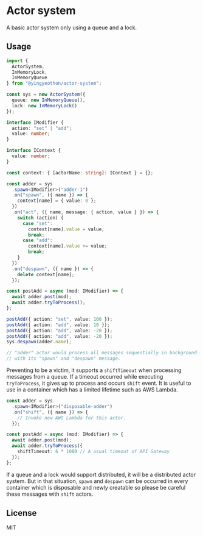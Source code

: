 # Actor system

A basic actor system only using a queue and a lock.

## Usage

```typescript
import {
  ActorSystem,
  InMemoryLock,
  InMemoryQueue
} from "@yingyeothon/actor-system";

const sys = new ActorSystem({
  queue: new InMemoryQueue(),
  lock: new InMemoryLock()
});

interface IModifier {
  action: "set" | "add";
  value: number;
}

interface IContext {
  value: number;
}

const context: { [actorName: string]: IContext } = {};

const adder = sys
  .spawn<IModifier>("adder-1")
  .on("spawn", ({ name }) => {
    context[name] = { value: 0 };
  })
  .on("act", ({ name, message: { action, value } }) => {
    switch (action) {
      case "set":
        context[name].value = value;
        break;
      case "add":
        context[name].value += value;
        break;
    }
  })
  .on("despawn", ({ name }) => {
    delete context[name];
  });

const postAdd = async (mod: IModifier) => {
  await adder.post(mod);
  await adder.tryToProcess();
};

postAdd({ action: "set", value: 100 });
postAdd({ action: "add", value: 10 });
postAdd({ action: "add", value: -20 });
postAdd({ action: "add", value: -20 });
sys.despawn(adder.name);

// "adder" actor would process all messages sequentially in background
// with its "spawn" and "despawn" message.
```

Preventing to be a victim, it supports a `shiftTimeout` when processing messages from a queue. If a timeout occurred while executing `tryToProcess`, it gives up to process and occurs `shift` event. It is useful to use in a container which has a limited lifetime such as AWS Lambda.

```typescript
const adder = sys
  .spawn<IModifier>("disposable-adder")
  .on("shift", ({ name }) => {
    // Invoke new AWS Lambda for this actor.
  });

const postAdd = async (mod: IModifier) => {
  await adder.post(mod);
  await adder.tryToProcess({
    shiftTimeout: 6 * 1000 // A usual timeout of API Gateway
  });
};
```

If a queue and a lock would support distributed, it will be a distributed actor system. But in that situation, `spawn` and `despawn` can be occurred in every container which is disposable and newly creatable so please be careful these messages with `shift` actors.

## License

MIT
